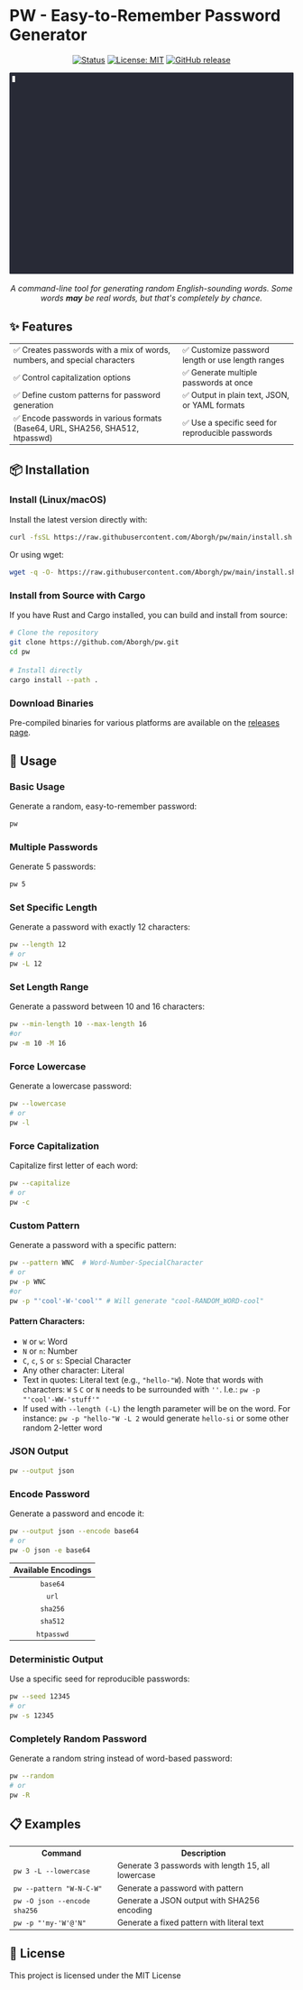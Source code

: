 # PW - Easy-to-Remember Password Generator

<div align="center">

[![Status](https://img.shields.io/badge/status-active-success.svg)](https://github.com/Aborgh/pw)
[![License: MIT](https://img.shields.io/badge/License-MIT-yellow.svg)](https://opensource.org/licenses/MIT)
[![GitHub release](https://img.shields.io/github/v/release/Aborgh/pw?color=blue&include_prereleases)](https://github.com/Aborgh/pw/releases)

  <img src="assets/demo.gif" alt="pw demo">

*A command-line tool for generating random English-sounding words. Some words **may** be real words, but that's
completely by chance.*
</div>

## ✨ Features

<table>
  <tr>
    <td>✅ Creates passwords with a mix of words, numbers, and special characters</td>
    <td>✅ Customize password length or use length ranges</td>
  </tr>
  <tr>
    <td>✅ Control capitalization options</td>
    <td>✅ Generate multiple passwords at once</td>
  </tr>
  <tr>
    <td>✅ Define custom patterns for password generation</td>
    <td>✅ Output in plain text, JSON, or YAML formats</td>
  </tr>
  <tr>
    <td>✅ Encode passwords in various formats (Base64, URL, SHA256, SHA512, htpasswd)</td>
    <td>✅ Use a specific seed for reproducible passwords</td>
  </tr>
</table>

## 📦 Installation

### Install (Linux/macOS)

Install the latest version directly with:

```bash
curl -fsSL https://raw.githubusercontent.com/Aborgh/pw/main/install.sh | bash
```

Or using wget:

```bash
wget -q -O- https://raw.githubusercontent.com/Aborgh/pw/main/install.sh | bash
```

### Install from Source with Cargo

If you have Rust and Cargo installed, you can build and install from source:

```bash
# Clone the repository
git clone https://github.com/Aborgh/pw.git
cd pw

# Install directly
cargo install --path .
```

### Download Binaries

Pre-compiled binaries for various platforms are available on the [releases page](https://github.com/Aborgh/pw/releases).

## 🚀 Usage

### Basic Usage

Generate a random, easy-to-remember password:

```bash
pw
```

### Multiple Passwords

Generate 5 passwords:

```bash
pw 5
```

### Set Specific Length

Generate a password with exactly 12 characters:

```bash
pw --length 12
# or
pw -L 12
```

### Set Length Range

Generate a password between 10 and 16 characters:

```bash
pw --min-length 10 --max-length 16
#or
pw -m 10 -M 16
```

### Force Lowercase

Generate a lowercase password:

```bash
pw --lowercase
# or
pw -l
```

### Force Capitalization

Capitalize first letter of each word:

```bash
pw --capitalize
# or
pw -c
```

### Custom Pattern

Generate a password with a specific pattern:

```bash
pw --pattern WNC  # Word-Number-SpecialCharacter
# or
pw -p WNC
#or 
pw -p "'cool'-W-'cool'" # Will generate "cool-RANDOM_WORD-cool" 
```

#### Pattern Characters:

- `W` or `w`: Word
- `N` or `n`: Number
- `C`, `c`, `S` or `s`: Special Character
- Any other character: Literal
- Text in quotes: Literal text (e.g., `"hello-"W`). Note that words with characters: `W` `S` `C` or `N` needs to be
  surrounded with `''`. I.e.: `pw -p "'cool'-WW-'stuff'"`
- If used with `--length (-L)` the length parameter will be on the word. For instance: `pw -p "hello-"W -L 2` would
  generate `hello-si` or some other random 2-letter word

### JSON Output

```bash
pw --output json
```

### Encode Password

Generate a password and encode it:

```bash
pw --output json --encode base64
# or 
pw -O json -e base64
```

| Available Encodings |
  |:-------------------:|
|      `base64`       |
|        `url`        |
|      `sha256`       |
|      `sha512`       |
|     `htpasswd`      |

### Deterministic Output

Use a specific seed for reproducible passwords:

```bash
pw --seed 12345
# or
pw -s 12345
```

### Completely Random Password

Generate a random string instead of word-based password:

```bash
pw --random
# or
pw -R
```

## 📋 Examples

<table>
  <tr>
    <th>Command</th>
    <th>Description</th>
  </tr>
  <tr>
    <td><code>pw 3 -L --lowercase</code></td>
    <td>Generate 3 passwords with length 15, all lowercase</td>
  </tr>
  <tr>
    <td><code>pw --pattern "W-N-C-W"</code></td>
    <td>Generate a password with pattern</td>
  </tr>
  <tr>
    <td><code>pw -O json --encode sha256</code></td>
    <td>Generate a JSON output with SHA256 encoding</td>
  </tr>
  <tr>
    <td><code>pw -p "'my-'W'@'N"</code></td>
    <td>Generate a fixed pattern with literal text</td>
  </tr>
</table>

## 📄 License

This project is licensed under the MIT License

